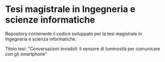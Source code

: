 # Tesi magistrale in Ingegneria e scienze informatiche

Repository contenente il codice sviluppato per la tesi magistrale in Ingegneria e scienza informatiche.

Titolo tesi: "Conversazioni invisibili: il sensore di luminosità per comunicare con gli smartphone"
